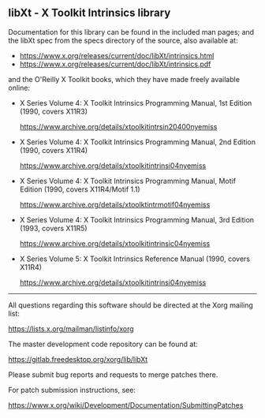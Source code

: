 libXt - X Toolkit Intrinsics library
------------------------------------

Documentation for this library can be found in the included man pages; and
the libXt spec from the specs directory of the source, also available at:

 - https://www.x.org/releases/current/doc/libXt/intrinsics.html
 - https://www.x.org/releases/current/doc/libXt/intrinsics.pdf

and the O'Reilly X Toolkit books, which they have made freely available online:

 - X Series Volume 4: X Toolkit Intrinsics Programming Manual,
   1st Edition (1990, covers X11R3)

   https://www.archive.org/details/xtoolkitintrsin20400nyemiss

 - X Series Volume 4: X Toolkit Intrinsics Programming Manual,
   2nd Edition (1990, covers X11R4)

   https://www.archive.org/details/xtoolkitintrinsi04nyemiss

 - X Series Volume 4: X Toolkit Intrinsics Programming Manual,
   Motif Edition (1990, covers X11R4/Motif 1.1)

   https://www.archive.org/details/xtoolktintrmotif04nyemiss

 - X Series Volume 4: X Toolkit Intrinsics Programming Manual,
   3rd Edition (1993, covers X11R5)

   https://www.archive.org/details/xtoolkitintrinsic04nyemiss

 - X Series Volume 5: X Toolkit Intrinsics Reference Manual
   (1990, covers X11R4)

   https://www.archive.org/details/xtoolkitintrinsi04nyemiss

----------------------------------------------------------------------------

All questions regarding this software should be directed at the
Xorg mailing list:

  https://lists.x.org/mailman/listinfo/xorg

The master development code repository can be found at:

  https://gitlab.freedesktop.org/xorg/lib/libXt

Please submit bug reports and requests to merge patches there.

For patch submission instructions, see:

  https://www.x.org/wiki/Development/Documentation/SubmittingPatches
